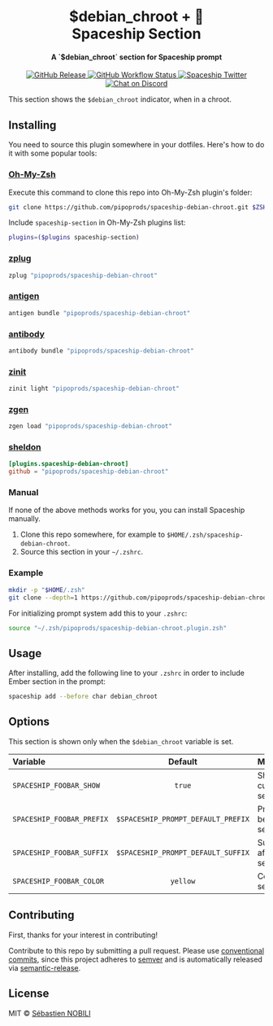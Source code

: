 <h1 align="center">
  $debian_chroot + 🚀
  <br>Spaceship Section<br>
</h1>

<h4 align="center">
  A `$debian_chroot` section for Spaceship prompt
</h4>

<p align="center">
  <a href="https://github.com/spaceship-prompt/spaceship-section/releases">
    <img src="https://img.shields.io/github/v/release/spaceship-prompt/spaceship-section.svg?style=flat-square"
      alt="GitHub Release" />
  </a>

  <a href="https://github.com/spaceship-prompt/spaceship-section/actions">
    <img src="https://img.shields.io/github/workflow/status/spaceship-prompt/spaceship-section/ci?style=flat-square"
      alt="GitHub Workflow Status" />
  </a>

  <a href="https://twitter.com/SpaceshipPrompt">
    <img src="https://img.shields.io/badge/twitter-%40SpaceshipPrompt-00ACEE.svg?style=flat-square"
      alt="Spaceship Twitter" />
  </a>

  <a href="https://discord.gg/NTQWz8Dyt9">
    <img
      src="https://img.shields.io/discord/859409950999707668?label=discord&logoColor=white&style=flat-square"
      alt="Chat on Discord"
    />
  </a>
</p>

This section shows the `$debian_chroot` indicator, when in a chroot.

## Installing

You need to source this plugin somewhere in your dotfiles. Here's how to do it with some popular tools:

### [Oh-My-Zsh]

Execute this command to clone this repo into Oh-My-Zsh plugin's folder:

```zsh
git clone https://github.com/pipoprods/spaceship-debian-chroot.git $ZSH_CUSTOM/plugins/spaceship-debian-chroot
```

Include `spaceship-section` in Oh-My-Zsh plugins list:

```zsh
plugins=($plugins spaceship-section)
```

### [zplug]

```zsh
zplug "pipoprods/spaceship-debian-chroot"
```

### [antigen]

```zsh
antigen bundle "pipoprods/spaceship-debian-chroot"
```

### [antibody]

```zsh
antibody bundle "pipoprods/spaceship-debian-chroot"
```

### [zinit]

```zsh
zinit light "pipoprods/spaceship-debian-chroot"
```

### [zgen]

```zsh
zgen load "pipoprods/spaceship-debian-chroot"
```

### [sheldon]

```toml
[plugins.spaceship-debian-chroot]
github = "pipoprods/spaceship-debian-chroot"
```

### Manual

If none of the above methods works for you, you can install Spaceship manually.

1. Clone this repo somewhere, for example to `$HOME/.zsh/spaceship-debian-chroot`.
2. Source this section in your `~/.zshrc`.

### Example

```zsh
mkdir -p "$HOME/.zsh"
git clone --depth=1 https://github.com/pipoprods/spaceship-debian-chroot.git "$HOME/.zsh/spaceship-debian-chroot"
```

For initializing prompt system add this to your `.zshrc`:

```zsh title=".zshrc"
source "~/.zsh/pipoprods/spaceship-debian-chroot.plugin.zsh"
```

## Usage

After installing, add the following line to your `.zshrc` in order to include Ember section in the prompt:

```zsh
spaceship add --before char debian_chroot
```

## Options

This section is shown only when the `$debian_chroot` variable is set.

| Variable                  |              Default               | Meaning               |
| :------------------------ | :--------------------------------: | --------------------- |
| `SPACESHIP_FOOBAR_SHOW`   |               `true`               | Show current section  |
| `SPACESHIP_FOOBAR_PREFIX` | `$SPACESHIP_PROMPT_DEFAULT_PREFIX` | Prefix before section |
| `SPACESHIP_FOOBAR_SUFFIX` | `$SPACESHIP_PROMPT_DEFAULT_SUFFIX` | Suffix after section  |
| `SPACESHIP_FOOBAR_COLOR`  |              `yellow`              | Color of section      |

## Contributing

First, thanks for your interest in contributing!

Contribute to this repo by submitting a pull request. Please use [conventional commits](https://www.conventionalcommits.org/), since this project adheres to [semver](https://semver.org/) and is automatically released via [semantic-release](https://github.com/semantic-release/semantic-release).

## License

MIT © [Sébastien NOBILI](https://code.pipoprods.org)

<!-- References -->

[oh-my-zsh]: https://ohmyz.sh/
[zplug]: https://github.com/zplug/zplug
[antigen]: https://antigen.sharats.me/
[antibody]: https://getantibody.github.io/
[zinit]: https://github.com/zdharma/zinit
[zgen]: https://github.com/tarjoilija/zgen
[sheldon]: https://sheldon.cli.rs/
